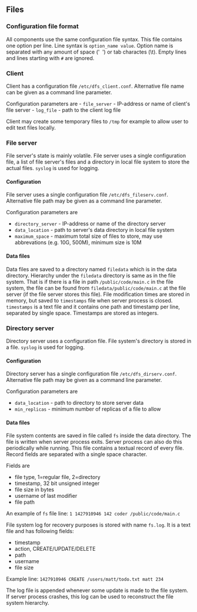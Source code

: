 <a id="files"></a>
Files
-----

### Configuration file format
All components use the same configuration file syntax. This file contains one option per line. Line syntax is `option_name value`. Option name is separated with any amount of space ('` `') or tab charactes (\t). Empty lines and lines starting with `#` are ignored.

### Client
Client has a configuration file `/etc/dfs_client.conf`. Alternative file name can be given as a command line parameter.

Configuration parameters are
	- `file_server` - IP-address or name of client's file server
	- `log_file` - path to the client log file

Client may create some temporary files to `/tmp` for example to allow user to edit text files locally.

### File server
File server's state is mainly volatile. File server uses a single configuration file, a list of file server's files and a directory in local file system to store the actual files. `syslog` is used for logging.

#### Configuration
File server uses a single configuration file `/etc/dfs_fileserv.conf`. Alternative file path may be given as a command line parameter.

Configuration parameters are
- `directory_server` - IP-address or name of the directory server
- `data_location` - path to server's data directory in local file system
- `maximum_space` - maximum total size of files to store, may use abbrevations (e.g. 10G, 500M), minimum size is 10M

#### Data files
Data files are saved to a directory named `filedata` which is in the data directory. Hierarchy under the `filedata` directory is same as in the file system. That is if there is a file in path `/public/code/main.c` in the file system, the file can be found from `filedata/public/code/main.c` at the file server (if the file server stores this file). File modification times are stored in memory, but saved to `timestamps` file when server process is closed. `timestamps` is a text file and it contains one path and timestamp per line, separated by single space. Timestamps are stored as integers.

### Directory server
Directory server uses a configuration file. File system's directory is stored in a file. `syslog` is used for logging.

#### Configuration
Directory server has a single configuration file `/etc/dfs_dirserv.conf`. Alternative file path may be given as a command line parameter.

Configuration parameters are
- `data_location` - path to directory to store server data
- `min_replicas` - minimum number of replicas of a file to allow

#### Data files
File system contents are saved in file called `fs` inside the data directory.  The file is written when server process exits. Server process can also do this periodically while running. This file contains a textual record of every file. Record fields are separated with a single space character.

Fields are
- file type, 1=regular file, 2=directory
- timestamp, 32 bit unsigned integer
- file size in bytes
- username of last modifier
- file path

An example of `fs` file line: `1 1427910946 142 coder /public/code/main.c`

File system log for recovery purposes is stored with name `fs.log`. It is a text file and has following fields:
- timestamp
- action, CREATE/UPDATE/DELETE
- path
- username
- file size

Example line: `1427910946 CREATE /users/matt/todo.txt matt 234`

The log file is appended whenever some update is made to the file system. If server process crashes, this log can be used to reconstruct the file system hierarchy.
